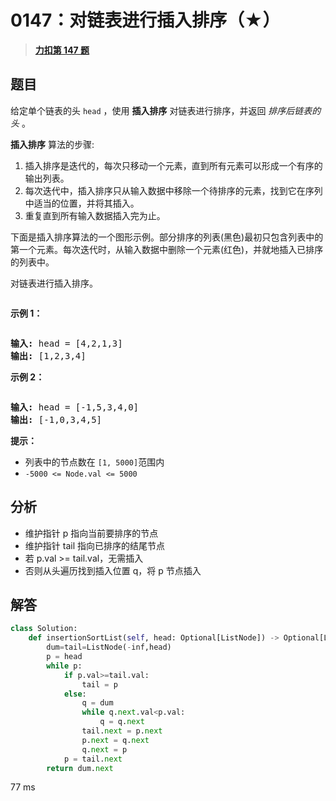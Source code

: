 # 0147：对链表进行插入排序（★）


> <u>**[力扣第 147 题](https://leetcode.cn/problems/insertion-sort-list/)**</u>

## 题目

<p>给定单个链表的头<meta charset="UTF-8" /> <code>head</code> ，使用 <strong>插入排序</strong> 对链表进行排序，并返回 <em>排序后链表的头</em> 。</p>

<p><strong>插入排序</strong> 算法的步骤:</p>

<ol>
<li>插入排序是迭代的，每次只移动一个元素，直到所有元素可以形成一个有序的输出列表。</li>
<li>每次迭代中，插入排序只从输入数据中移除一个待排序的元素，找到它在序列中适当的位置，并将其插入。</li>
<li>重复直到所有输入数据插入完为止。</li>
</ol>

<p>下面是插入排序算法的一个图形示例。部分排序的列表(黑色)最初只包含列表中的第一个元素。每次迭代时，从输入数据中删除一个元素(红色)，并就地插入已排序的列表中。</p>

<p>对链表进行插入排序。</p>

<p><img alt="" src="https://upload.wikimedia.org/wikipedia/commons/0/0f/Insertion-sort-example-300px.gif" /></p>



<p><strong>示例 1：</strong></p>

<p><img alt="" src="https://assets.leetcode.com/uploads/2021/03/04/sort1linked-list.jpg" /></p>

<pre>
<strong>输入:</strong> head = [4,2,1,3]
<strong>输出:</strong> [1,2,3,4]</pre>

<p><strong>示例 2：</strong></p>

<p><img alt="" src="https://assets.leetcode.com/uploads/2021/03/04/sort2linked-list.jpg" /></p>

<pre>
<strong>输入:</strong> head = [-1,5,3,4,0]
<strong>输出:</strong> [-1,0,3,4,5]</pre>



<p><strong>提示：</strong></p>

<p><meta charset="UTF-8" /></p>

<ul>
<li>列表中的节点数在 <code>[1, 5000]</code>范围内</li>
<li><code>-5000 &lt;= Node.val &lt;= 5000</code></li>
</ul>


## 分析

- 维护指针 p 指向当前要排序的节点
- 维护指针 tail 指向已排序的结尾节点
- 若 p.val >= tail.val，无需插入
- 否则从头遍历找到插入位置 q，将 p 节点插入

## 解答

```python
class Solution:
    def insertionSortList(self, head: Optional[ListNode]) -> Optional[ListNode]:
        dum=tail=ListNode(-inf,head)
        p = head
        while p:
            if p.val>=tail.val:
                tail = p
            else:
                q = dum
                while q.next.val<p.val:
                    q = q.next
                tail.next = p.next
                p.next = q.next
                q.next = p
            p = tail.next
        return dum.next
```
77 ms
